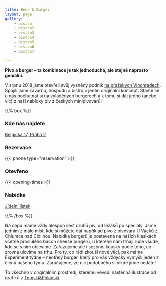 ```yaml
---
title: Beer & Burger
layout: page
gallery:
    - bistro
    - bistro2
    - bistro3
    - bistro4
    - bistro5
    - bistro6
    - bistro7

---
```

**Pivo a burger – ta kombinace je tak jednoduchá, ale stejně naprosto geniální.**

V srpnu 2018 jsme otevřeli svůj vysněný podnik [na pražských Vinohradech](/kontakt/). Spojili jsme kavárnu, hospodu a bistro v jeden originální koncept. Stavte se u nás pochutnat si na vyladěných burgerech a k tomu si dát jedno (anebo víc) z naší nabídky piv z českých minipivovarů!

{{% box %}}

### Kde nás najdete

[Belgická 17, Praha 2](/kontakt/)

### Rezervace

{{< phone type="reservation" >}}

### Otevřeno

{{< opening-times >}}

### Nabídka

[Jídelní lístek](/media/menu.pdf)

{{% /box %}}

Na čepu máme vždy alespoň šest druhů piv, od ležáků po speciály. Jsme jedním z málo míst, kde si můžete dát například pivo z pivovaru U Vacků z Chlumce nad Cidlinou. Nabídka burgerů je postavená na našich klasikách včetně proslulého bacon cheese burgeru, u kterého nám trhají ruce všude, kde se s ním objevíme. Zařazujeme ale i sezónní kousky podle toho, co zrovna ulovíme na trhu. Pro ty, co rádi zkouší nové věci, pak máme Experiment týdne – neotřelý burger, který pro vás vždycky vymýšlí jeden z členů našeho týmu. Zaručujeme, že nic podobného si nikde jinde nedáte!

To všechno v originálním prostředí, kterému vévodí nástěnná ilustrace od grafiků z [Tomski&Polanski](https://www.tomskipolanski.com).
